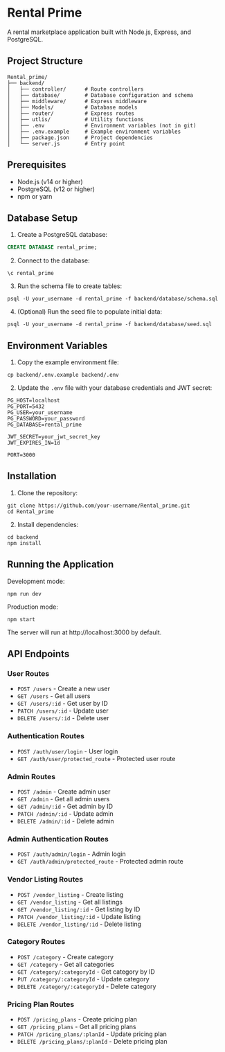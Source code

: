 # Rental Prime

A rental marketplace application built with Node.js, Express, and PostgreSQL.

## Project Structure

```
Rental_prime/
├── backend/
│   ├── controller/      # Route controllers
│   ├── database/        # Database configuration and schema
│   ├── middleware/      # Express middleware
│   ├── Models/          # Database models
│   ├── router/          # Express routes
│   ├── utlis/           # Utility functions
│   ├── .env             # Environment variables (not in git)
│   ├── .env.example     # Example environment variables
│   ├── package.json     # Project dependencies
│   └── server.js        # Entry point
```

## Prerequisites

- Node.js (v14 or higher)
- PostgreSQL (v12 or higher)
- npm or yarn

## Database Setup

1. Create a PostgreSQL database:

```sql
CREATE DATABASE rental_prime;
```

2. Connect to the database:

```
\c rental_prime
```

3. Run the schema file to create tables:

```
psql -U your_username -d rental_prime -f backend/database/schema.sql
```

4. (Optional) Run the seed file to populate initial data:

```
psql -U your_username -d rental_prime -f backend/database/seed.sql
```

## Environment Variables

1. Copy the example environment file:

```
cp backend/.env.example backend/.env
```

2. Update the `.env` file with your database credentials and JWT secret:

```
PG_HOST=localhost
PG_PORT=5432
PG_USER=your_username
PG_PASSWORD=your_password
PG_DATABASE=rental_prime

JWT_SECRET=your_jwt_secret_key
JWT_EXPIRES_IN=1d

PORT=3000
```

## Installation

1. Clone the repository:

```
git clone https://github.com/your-username/Rental_prime.git
cd Rental_prime
```

2. Install dependencies:

```
cd backend
npm install
```

## Running the Application

Development mode:

```
npm run dev
```

Production mode:

```
npm start
```

The server will run at http://localhost:3000 by default.

## API Endpoints

### User Routes
- `POST /users` - Create a new user
- `GET /users` - Get all users
- `GET /users/:id` - Get user by ID
- `PATCH /users/:id` - Update user
- `DELETE /users/:id` - Delete user

### Authentication Routes
- `POST /auth/user/login` - User login
- `GET /auth/user/protected_route` - Protected user route

### Admin Routes
- `POST /admin` - Create admin user
- `GET /admin` - Get all admin users
- `GET /admin/:id` - Get admin by ID
- `PATCH /admin/:id` - Update admin
- `DELETE /admin/:id` - Delete admin

### Admin Authentication Routes
- `POST /auth/admin/login` - Admin login
- `GET /auth/admin/protected_route` - Protected admin route

### Vendor Listing Routes
- `POST /vendor_listing` - Create listing
- `GET /vendor_listing` - Get all listings
- `GET /vendor_listing/:id` - Get listing by ID
- `PATCH /vendor_listing/:id` - Update listing
- `DELETE /vendor_listing/:id` - Delete listing

### Category Routes
- `POST /category` - Create category
- `GET /category` - Get all categories
- `GET /category/:categoryId` - Get category by ID
- `PUT /category/:categoryId` - Update category
- `DELETE /category/:categoryId` - Delete category

### Pricing Plan Routes
- `POST /pricing_plans` - Create pricing plan
- `GET /pricing_plans` - Get all pricing plans
- `PATCH /pricing_plans/:planId` - Update pricing plan
- `DELETE /pricing_plans/:planId` - Delete pricing plan
